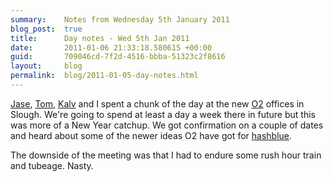 ```yaml
---
summary:    Notes from Wednesday 5th January 2011
blog_post:  true
title:      Day notes - Wed 5th Jan 2011
date:       2011-01-06 21:33:18.580615 +00:00
guid:       709046cd-7f2d-4516-bbba-51323c2f8616
layout:     blog
permalink:  blog/2011-01-05-day-notes.html
---
```

[Jase](http://jasoncale.com/), [Tom](http://tomafro.net/), [Kalv](http://kalv.co.uk/) and I spent a chunk of the day at the new [O2](http://www.o2.co.uk/) offices in Slough.  We're going to spend at least a day a week there in future but this was more of a New Year catchup.  We got confirmation on a couple of dates and heard about some of the newer ideas O2 have got for [hashblue](https://hashblue.com/).

The downside of the meeting was that I had to endure some rush hour train and tubeage.  Nasty.
